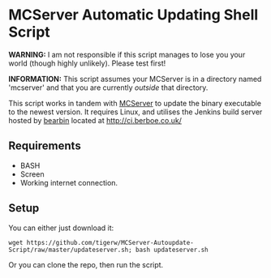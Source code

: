 MCServer Automatic Updating Shell Script
==========================

**WARNING:** I am not responsible if this script manages to lose you your world (though highly unlikely). Please test first!

**INFORMATION:** This script assumes your MCServer is in a directory named 'mcserver' and that you are currently *outside* that directory.

This script works in tandem with [MCServer](http://mc-server.org/) to update the binary executable to the newest version.
It requires Linux, and utilises the Jenkins build server hosted by [bearbin](https://github.com/bearbin/) located at http://ci.berboe.co.uk/

Requirements
------------

 * BASH
 * Screen
 * Working internet connection.

Setup
-----

You can either just download it:

    wget https://github.com/tigerw/MCServer-Autoupdate-Script/raw/master/updateserver.sh; bash updateserver.sh
 
Or you can clone the repo, then run the script.
